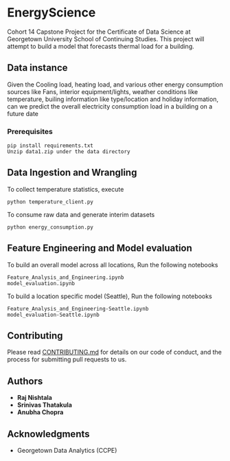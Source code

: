 # EnergyScience
Cohort 14 Capstone Project for the Certificate of Data Science at Georgetown University School of Continuing Studies.
This project will attempt to build a model that forecasts thermal load for a building.

## Data instance
Given the Cooling load, heating load, and various other energy consumption sources like Fans, interior equipment/lights, weather conditions like temperature, builing information like type/location and holiday information, can we predict the overall electricity consumption load in a building on a future date


### Prerequisites
```
pip install requirements.txt
Unzip data1.zip under the data directory
```

## Data Ingestion and Wrangling

To collect temperature statistics, execute

```
python temperature_client.py
```

To consume raw data and generate interim datasets

```
python energy_consumption.py
```

## Feature Engineering and Model evaluation
To build an overall model across all locations,
Run the following notebooks

```
Feature_Analysis_and_Engineering.ipynb
model_evaluation.ipynb
```

To build a location specific model (Seattle),
Run the following notebooks

```
Feature_Analysis_and_Engineering-Seattle.ipynb
model_evaluation-Seattle.ipynb
```

## Contributing

Please read [CONTRIBUTING.md](https://gist.github.com/PurpleBooth/b24679402957c63ec426) for details on our code of conduct, and the process for submitting pull requests to us.


## Authors

* **Raj Nishtala**
* **Srinivas Thatakula**
* **Anubha Chopra**


## Acknowledgments
* Georgetown Data Analytics (CCPE)
